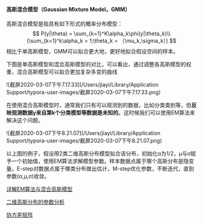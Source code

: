 #### 高斯混合模型（Gaussian Mixture Model，GMM）

高斯混合模型是指具有如下形式的概率分布模型：
$$
P(y|\theta) = \sum_{k=1}^K\alpha_k\phi(y|\theta_k)\\
(\sum_{k=1}^k\alpha_k = 1;\theta_k = （\mu_k,\sigma_k）)
$$
相比于单高斯模型，GMM可以拟合更大地，更好地拟合假设空间的样本。

下图是单高斯模型和混合高斯模型的对比，可以看出，通过调整各高斯模型的权重，混合高斯模型可以拟合更加复杂多变的曲线

![截屏2020-03-07下午7.17.33](/Users/jiayi/Library/Application Support/typora-user-images/截屏2020-03-07下午7.17.33.png)

在使用混合高斯模型时，通常我们只有可以观测到的数据，比如分类类别等，但**反映观测数据y来自第k个分类模型等数据是未知的**。这时候我们可以使用EM算法来解决这个问题。

![截屏2020-03-07下午8.21.07](/Users/jiayi/Library/Application Support/typora-user-images/截屏2020-03-07下午8.21.07.png)

以上图的例子，假设用2类二维高斯分布模型拟合该分布，初始化α为1/2，μ与σ赋予一个初始值，使用EM算法求解模型参数。样本数据点属于哪个高斯分布是隐变量。E-step对数据点属于哪类分布做出估计，M-step优化参数，不断迭代，直到参数(α,μ,σ)收敛。

[详解EM算法与混合高斯模型](https://blog.csdn.net/lin_limin/article/details/81048411)

[二维高斯分布的参数分析](https://blog.csdn.net/lin_limin/article/details/81024228)

[协方差矩阵](http://pinkyjie.com/2010/08/31/covariance/)

### 